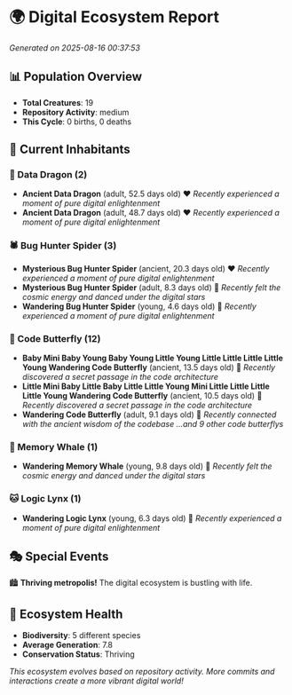 # 🌍 Digital Ecosystem Report
*Generated on 2025-08-16 00:37:53*

## 📊 Population Overview
- **Total Creatures**: 19
- **Repository Activity**: medium
- **This Cycle**: 0 births, 0 deaths

## 👥 Current Inhabitants

### 🐉 Data Dragon (2)
- **Ancient Data Dragon** (adult, 52.5 days old) ❤️
  *Recently experienced a moment of pure digital enlightenment*
- **Ancient Data Dragon** (adult, 48.7 days old) ❤️
  *Recently experienced a moment of pure digital enlightenment*

### 🕷️ Bug Hunter Spider (3)
- **Mysterious Bug Hunter Spider** (ancient, 20.3 days old) ❤️
  *Recently experienced a moment of pure digital enlightenment*
- **Mysterious Bug Hunter Spider** (adult, 8.3 days old) 💚
  *Recently felt the cosmic energy and danced under the digital stars*
- **Wandering Bug Hunter Spider** (young, 4.6 days old) 💚
  *Recently experienced a moment of pure digital enlightenment*

### 🦋 Code Butterfly (12)
- **Baby Mini Baby Young Baby Young Little Young Little Little Little Little Young Wandering Code Butterfly** (ancient, 13.5 days old) 💚
  *Recently discovered a secret passage in the code architecture*
- **Little Mini Baby Little Baby Little Little Young Mini Little Little Little Little Young Wandering Code Butterfly** (ancient, 10.5 days old) 💚
  *Recently discovered a secret passage in the code architecture*
- **Wandering Code Butterfly** (adult, 9.1 days old) 💚
  *Recently connected with the ancient wisdom of the codebase*
  *...and 9 other code butterflys*

### 🐋 Memory Whale (1)
- **Wandering Memory Whale** (young, 9.8 days old) 💚
  *Recently felt the cosmic energy and danced under the digital stars*

### 🐱 Logic Lynx (1)
- **Wandering Logic Lynx** (young, 6.3 days old) 💚
  *Recently experienced a moment of pure digital enlightenment*

## 🎭 Special Events

🏙️ **Thriving metropolis!** The digital ecosystem is bustling with life.

## 🔬 Ecosystem Health
- **Biodiversity**: 5 different species
- **Average Generation**: 7.8
- **Conservation Status**: Thriving

*This ecosystem evolves based on repository activity. More commits and interactions create a more vibrant digital world!*